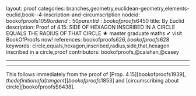 layout: proof
categories: branches,geometry,euclidean-geometry,elements-euclid,book--4-inscription-and-circumscription
nodeid: bookofproofs$1059
orderid: 50
parentid: bookofproofs$6450
title: By Euclid
description:  Proof of 4.15: SIDE OF HEXAGON INSCRIBED IN A CIRCLE EQUALS THE RADIUS OF THAT CIRCLE &#9733; master graduate maths &#10004; visit BookOfProofs now!
references: bookofproofs$626,bookofproofs$628
keywords: circle,equals,hexagon,inscribed,radius,side,that,hexagon inscribed in a circle,proof
contributors: bookofproofs,@calahan,@casey

---


---

This follows immediately from the proof of [Prop. 4.15][bookofproofs$1939], the definition of a [tangent][bookofproofs$1853] and [circumscribing about circle][bookofproofs$6438].